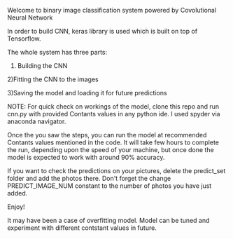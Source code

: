 Welcome to binary image classification system powered by Covolutional Neural Network

In order to build CNN, keras library is used which is built on top of Tensorflow.

The whole system has three parts: 

1) Building the CNN


2)Fitting the CNN to the images

3)Saving the model and loading it for future predictions


NOTE: For quick check on workings of the model, clone this repo and run cnn.py with provided Contants values in any python ide. I used spyder via anaconda navigator.

Once the you saw the steps, you can run the model at recommended Contants values mentioned in the code. It will take few hours to complete the run, depending upon the speed of your machine, but once done the model is expected to work with around 90% accuracy. 

If you want to check the predictions on your pictures, delete the predict_set folder and add the photos there. Don't forget the change PREDICT_IMAGE_NUM constant to the number of photos you have just added.

Enjoy!  

It may have been a case of overfitting model. Model can be tuned and experiment with different contstant values in future.   